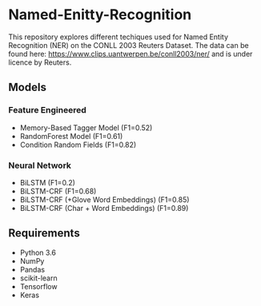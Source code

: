 # Named-Enitty-Recognition

This repository explores different techiques used for Named Entity Recognition (NER) on the CONLL 2003 Reuters Dataset. The data can be found here: https://www.clips.uantwerpen.be/conll2003/ner/ and is under licence by Reuters. 

## Models
### Feature Engineered
- Memory-Based Tagger Model (F1=0.52) 
- RandomForest Model (F1=0.61) 
- Condition Random Fields (F1=0.82) 

### Neural Network 
- BiLSTM (F1=0.2)
- BiLSTM-CRF (F1=0.68)
- BiLSTM-CRF (+Glove Word Embeddings) (F1=0.85)
- BiLSTM-CRF (Char + Word Embeddings) (F1=0.89)

## Requirements
- Python 3.6
- NumPy
- Pandas
- scikit-learn
- Tensorflow
- Keras
